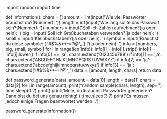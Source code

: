 import random
import time

def information():
    chars = []
    amount = int(input('Wie viel Passwörter brauchst du?(Nummer): '))
    length = int(input('Wie lang sollte das Passwort sein?(Nummer): '))
    numbers = input('Soll ich Zahlen aufnehmen?(ja oder nein): ')
    big = input('Soll ich Großbuchstaben verwenden?(ja oder nein): ')
    small = input('Kleinbuchstaben?(ja oder nein): ')
    symbol = input('Brauchst du diese symbole:  (  !#$%&*+-=?@^_  ) ?(ja oder nein): ')
    info = [numbers, big, small, symbol]
    for i in range(len(info)):
        info[i] = info[i].strip()
        info[i] = info[i].lower()
    if info[0] == 'ja':
        chars.extend('0123456789')
    if info[1] == 'ja':
        chars.extend('ABCDEFGHIJKLMNOPQRSTUVWXYZ')
    if info[2] == 'ja':
        chars.extend('abcdefghijklmnopqrstuvwxyz')
    if info[3] == 'ja':
        chars.extend('!#$%&*+-=?@^_')
    data = [amount, length, chars]
    return data

def password_generate(data):
    amount = data[0]
    length = data[1]
    chars = data[2]
    for i in range(amount):
        print(*random.sample(chars, length), sep='')
        time.sleep(0.2)
print()
print('Moin, du brauchst Passwörter generieren? Dann bist du bei uns genau richtig!')
time.sleep(3.7)
print('Es müssen jedoch einige Fragen beantwortet werden...')

password_generate(information())
